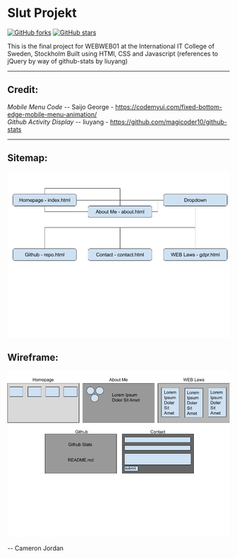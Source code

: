 # Slut Projekt
[![GitHub forks](https://img.shields.io/github/forks/cameron-jordan20/slut-projekt?logo=forks)](https://github.com/cameron-jordan20/slut-projekt/network)
[![GitHub stars](https://img.shields.io/github/stars/cameron-jordan20/slut-projekt?logo=stars)](https://github.com/cameron-jordan20/slut-projekt/stargazers)

 This is the final project for WEBWEB01 at the International IT College of Sweden, Stockholm
 Built using HTMl, CSS and Javascript (references to jQuery by way of github-stats by liuyang)

 ---

## Credit:
 _Mobile Menu Code_ -- Saijo George - https://codemyui.com/fixed-bottom-edge-mobile-menu-animation/
 <br />
 _Github Activity Display_ -- liuyang - https://github.com/magicoder10/github-stats

---

## Sitemap:
![alt text](images/sitemap.jpg "Sitemap")

## Wireframe:
![alt text](images/wireframe.jpg "Wireframe")

 -- Cameron Jordan
